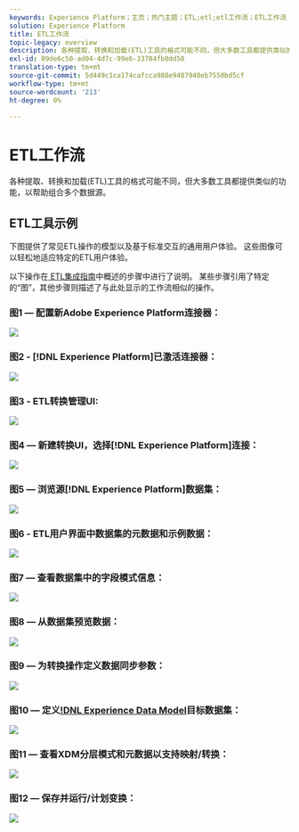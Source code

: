 ```yaml
---
keywords: Experience Platform；主页；热门主题；ETL;etl;etl工作流；ETL工作流
solution: Experience Platform
title: ETL工作流
topic-legacy: overview
description: 各种提取、转换和加载(ETL)工具的格式可能不同，但大多数工具都提供类似的功能，以帮助组合多个数据源。
exl-id: 09de6c50-ad04-4d7c-99e6-33784fb0dd58
translation-type: tm+mt
source-git-commit: 5d449c1ca174cafcca988e9487940eb7550bd5cf
workflow-type: tm+mt
source-wordcount: '213'
ht-degree: 0%

---
```


# ETL工作流

各种提取、转换和加载(ETL)工具的格式可能不同，但大多数工具都提供类似的功能，以帮助组合多个数据源。

## ETL工具示例

下图提供了常见ETL操作的模型以及基于标准交互的通用用户体验。 这些图像可以轻松地适应特定的ETL用户体验。

以下操作在[ ETL集成指南](home.md)中概述的步骤中进行了说明。 某些步骤引用了特定的“图”，其他步骤则描述了与此处显示的工作流相似的操作。

### 图1 — 配置新Adobe Experience Platform连接器：

![](images/image2.png)

### 图2 - [!DNL Experience Platform]已激活连接器：

![](images/image3.png)

### 图3 - ETL转换管理UI:

![](images/image4.png)

### 图4 — 新建转换UI，选择[!DNL Experience Platform]连接：

![](images/image5.png)

### 图5 — 浏览源[!DNL Experience Platform]数据集：

![](images/image6.png)

### 图6 - ETL用户界面中数据集的元数据和示例数据：

![](images/image7.png)

### 图7 — 查看数据集中的字段模式信息：

![](images/image8.png)

### 图8 — 从数据集预览数据：

![](images/image9.png)

### 图9 — 为转换操作定义数据同步参数：

![](images/image10.png)

### 图10 — 定义[!DNL Experience Data Model](XDM)目标数据集：

![](images/image11.png)

### 图11 — 查看XDM分层模式和元数据以支持映射/转换：

![](images/image12.png)

### 图12 — 保存并运行/计划变换：

![](images/image13.png)
